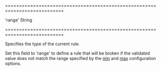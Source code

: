 ===========================================================================
<!--acceptValues-->'range'<!--/acceptValues-->
<!--type-->String<!--/type-->
===========================================================================

<!--shortDescription-->
Specifies the type of the current rule.
<!--/shortDescription-->

<!--fullDescription-->
Set this field to 'range' to define a rule that will be broken if the validated value does not match the range specified by the [min](/Documentation/ApiReference/UI_Widgets/dxValidator/Validation_Rules/RangeRule/#min) and [max](/Documentation/ApiReference/UI_Widgets/dxValidator/Validation_Rules/RangeRule/#max) configuration options.
<!--/fullDescription-->